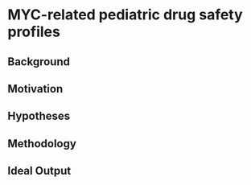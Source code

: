 # MYC-related pediatric drug safety profiles

## Background

## Motivation

## Hypotheses

## Methodology

## Ideal Output
